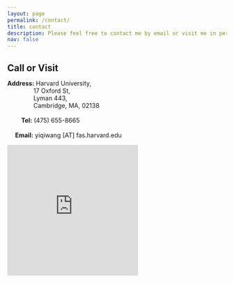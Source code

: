 ```yaml
---
layout: page
permalink: /contact/
title: contact
description: Please feel free to contact me by email or visit me in person!
nav: false
---
```


<div class="row justify-content-sm-center">
    <div class="col-sm-7 mt-3 mt-md-0">
      <p> <h1 style="font-size:150%;">Call or Visit</h1>
          <strong>Address:</strong> Harvard University,<br>
          &emsp;&emsp;&emsp;&emsp;&nbsp;17 Oxford St,<br>
          &emsp;&emsp;&emsp;&emsp;&nbsp;Lyman 443,<br>
          &emsp;&emsp;&emsp;&emsp;&nbsp;Cambridge, MA, 02138<br>
         <br>
         &emsp;&emsp;&nbsp;<strong>Tel:</strong> (475)&nbsp;655-8665<br>
         <br>
         &emsp;&nbsp;<strong>Email:</strong> yiqiwang&nbsp;[AT]&nbsp;fas.harvard.edu</p>
    </div>
    <div class="col-sm-5 mt-3 mt-md-0">
    <iframe src="https://www.google.com/maps/embed?pb=!1m18!1m12!1m3!1d19051.798900266178!2d-71.12397088830168!3d42.380424521921704!2m3!1f0!2f0!3f0!3m2!1i1024!2i768!4f13.1!3m3!1m2!1s0x89e377416a724fd9%3A0x9f1d6fa7e54e3c17!2sThe%20Laboratory%20for%20Integrated%20Science%20and%20Engineering!5e0!3m2!1sen!2sus!4v1691818901487!5m2!1sen!2sus" width="300" height="300" style="border:0;" allowfullscreen="" loading="lazy" referrerpolicy="no-referrer-when-downgrade"></iframe>
    </div>
</div>
